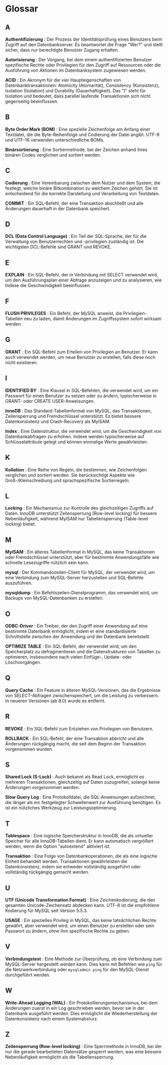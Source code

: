 # Glossar

## A

**Authentifizierung**
: Der Prozess der Identitätsprüfung eines Benutzers beim Zugriff auf den Datenbankserver. Es beantwortet die Frage "Wer?" und stellt sicher, dass nur berechtigte Benutzer Zugang erhalten.

**Autorisierung**
: Der Vorgang, bei dem einem authentifizierten Benutzer spezifische Rechte oder Privilegien für den Zugriff auf Ressourcen oder die Ausführung von Aktionen im Datenbanksystem zugewiesen werden.

**ACID**
: Ein Akronym für die vier Haupteigenschaften von Datenbanktransaktionen: Atomicity (Atomarität), Consistency (Konsistenz), Isolation (Isolation) und Durability (Dauerhaftigkeit). Das "I" steht für Isolation und bedeutet, dass parallel laufende Transaktionen sich nicht gegenseitig beeinflussen.

## B

**Byte Order Mark (BOM)**
: Eine spezielle Zeichenfolge am Anfang einer Textdatei, die die Byte-Reihenfolge und Codierung der Datei angibt. UTF-8 und UTF-16 verwenden unterschiedliche BOMs.

**Binärsortierung**
: Eine Sortiermethode, bei der Zeichen anhand ihres binären Codes verglichen und sortiert werden.

## C

**Codierung**
: Eine Vereinbarung zwischen dem Nutzer und dem System, die festlegt, welche binäre Bitkombination zu welchem Zeichen gehört. Sie ist entscheidend für die korrekte Darstellung und Verarbeitung von Textdaten.

**COMMIT**
: Ein SQL-Befehl, der eine Transaktion abschließt und alle Änderungen dauerhaft in der Datenbank speichert.

## D

**DCL (Data Control Language)**
: Ein Teil der SQL-Sprache, der für die Verwaltung von Benutzerrechten und -privilegien zuständig ist. Die wichtigsten DCL-Befehle sind GRANT und REVOKE.

## E

**EXPLAIN**
: Ein SQL-Befehl, der in Verbindung mit SELECT verwendet wird, um den Ausführungsplan einer Abfrage anzuzeigen und zu analysieren, wie Indexe die Geschwindigkeit beeinflussen.

## F

**FLUSH PRIVILEGES**
: Ein Befehl, der MySQL anweist, die Privilegien-Tabellen neu zu laden, damit Änderungen im Zugriffssystem sofort wirksam werden.

## G

**GRANT**
: Ein SQL-Befehl zum Erteilen von Privilegien an Benutzer. Er kann auch verwendet werden, um neue Benutzer zu erstellen, falls diese noch nicht existieren.

## I

**IDENTIFIED BY**
: Eine Klausel in SQL-Befehlen, die verwendet wird, um ein Passwort für einen Benutzer zu setzen oder zu ändern, typischerweise in GRANT- oder CREATE USER-Anweisungen.

**InnoDB**
: Das Standard-Tabellenformat von MySQL, das Transaktionen, Zeilensperrung und Fremdschlüssel unterstützt. Es bietet bessere Datenkonsistenz und Crash-Recovery als MyISAM.

**Index**
: Eine Datenstruktur, die verwendet wird, um die Geschwindigkeit von Datenbankabfragen zu erhöhen. Indexe werden typischerweise auf Schlüsselattribute gelegt und können einmalige Werte gewährleisten.

## K

**Kollation**
: Eine Reihe von Regeln, die bestimmen, wie Zeichenfolgen verglichen und sortiert werden. Sie berücksichtigt Aspekte wie Groß-/Kleinschreibung und sprachspezifische Sortierregeln.

## L

**Locking**
: Ein Mechanismus zur Kontrolle des gleichzeitigen Zugriffs auf Daten. InnoDB unterstützt Zeilensperrung (Row-level locking) für bessere Nebenläufigkeit, während MyISAM nur Tabellensperrung (Table-level locking) bietet.

## M

**MyISAM**
: Ein älteres Tabellenformat in MySQL, das keine Transaktionen oder Fremdschlüssel unterstützt, aber für bestimmte Anwendungsfälle wie schnelle Lesezugriffe nützlich sein kann.

**mysql**
: Der Kommandozeilen-Client für MySQL, der verwendet wird, um eine Verbindung zum MySQL-Server herzustellen und SQL-Befehle auszuführen.

**mysqldump**
: Ein Befehlszeilen-Dienstprogramm, das verwendet wird, um Backups von MySQL-Datenbanken zu erstellen.

## O

**ODBC-Driver**
: Ein Treiber, der den Zugriff einer Anwendung auf eine bestimmte Datenbank ermöglicht, indem er eine standardisierte Schnittstelle zwischen der Anwendung und der Datenbank bereitstellt.

**OPTIMIZE TABLE**
: Ein SQL-Befehl, der verwendet wird, um den Speicherplatz zu defragmentieren und die Datenstrukturen von Tabellen zu optimieren, insbesondere nach vielen Einfüge-, Update- oder Löschvorgängen.

## Q

**Query Cache**
: Ein Feature in älteren MySQL-Versionen, das die Ergebnisse von SELECT-Abfragen zwischenspeichert, um die Leistung zu verbessern. In neueren Versionen (ab 8.0) wurde es entfernt.

## R

**REVOKE**
: Ein SQL-Befehl zum Entziehen von Privilegien von Benutzern.

**ROLLBACK**
: Ein SQL-Befehl, der eine Transaktion abbricht und alle Änderungen rückgängig macht, die seit dem Beginn der Transaktion vorgenommen wurden.

## S

**Shared Lock (S-Lock)**
: Auch bekannt als Read Lock, ermöglicht es mehreren Transaktionen, gleichzeitig auf Daten zuzugreifen, solange keine Änderungen vorgenommen werden.

**Slow Query Log**
: Eine Protokolldatei, die SQL-Anweisungen aufzeichnet, die länger als ein festgelegter Schwellenwert zur Ausführung benötigen. Es ist ein nützliches Werkzeug zur Leistungsoptimierung.

## T

**Tablespace**
: Eine logische Speicherstruktur in InnoDB, die als virtueller Speicher für alle InnoDB-Tabellen dient. Er kann automatisch vergrößert werden, wenn die Option "autoextend" aktiviert ist.

**Transaktion**
: Eine Folge von Datenbankoperationen, die als eine logische Einheit behandelt werden. Transaktionen gewährleisten die Datenkonsistenz, indem sie entweder vollständig ausgeführt oder vollständig rückgängig gemacht werden.

## U

**UTF (Unicode Transformation Format)**
: Eine Zeichenkodierung, die den gesamten Unicode-Zeichensatz abdecken kann. UTF-8 ist die empfohlene Kodierung für MySQL seit Version 5.5.3.

**USAGE**
: Ein spezielles Privileg in MySQL, das keine tatsächlichen Rechte gewährt, aber verwendet wird, um einen Benutzer zu erstellen oder sein Passwort zu ändern, ohne ihm spezifische Rechte zu geben.

## V

**Verbindungstest**
: Eine Methode zur Überprüfung, ob eine Verbindung zum MySQL-Server hergestellt werden kann. Dies kann mit Befehlen wie `ping` für die Netzwerkverbindung oder `mysqladmin ping` für den MySQL-Dienst durchgeführt werden.

## W

**Write-Ahead Logging (WAL)**
: Ein Protokollierungsmechanismus, bei dem Änderungen zuerst in ein Log geschrieben werden, bevor sie in der Datenbank ausgeführt werden. Dies ermöglicht die Wiederherstellung der Datenkonsistenz nach einem Systemabsturz.

## Z

**Zeilensperrung (Row-level locking)**
: Eine Sperrmethode in InnoDB, bei der nur die gerade bearbeiteten Datensätze gesperrt werden, was eine bessere Nebenläufigkeit ermöglicht als die Tabellensperrung.